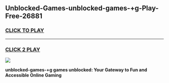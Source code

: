 
## Unblocked-Games-unblocked-games-+g-Play-Free-26881
<h3>
<a href="https://premium76.site?title=unblocked-games-+g&ref=18A">CLICK TO PLAY</a></h3>
<hr>

<h3>
<a href="https://premium76.site?title=unblocked-games-+g&ref=18A">CLICK 2 PLAY</a>
  
</h3>

<a href="https://premium76.site?title=unblocked-games-+g&ref=18A"><img src="https://clearcache.store/games.png"></a>


**unblocked-games-+g games unblocked: Your Gateway to Fun and Accessible Online Gaming**
